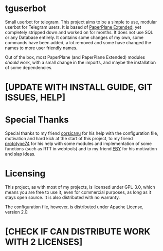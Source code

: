 # tguserbot

Small userbot for telegram. This project aims to be a simple to use, modular
userbot for Telegram users. It is based of [PaperPlane Extended](https://github.com/AvinashReddy3108/PaperplaneExtended), yet completely
stripped down and worked on for months. It does not use SQL or any Database entirely. It contains some changes of my own, some commands have been added, a lot removed and some have changed the names to more user friendly names.

Out of the box, most PaperPlane (and PaperPlane Extended) modules *should* work, with a small change in the imports, and maybe the installation of some dependencies.

# [UPDATE WITH INSTALL GUIDE, GIT ISSUES, HELP]

# Special Thanks

Special thanks to my friend [corsicanu](https://github.com/corsicanu) for his help with the configuration file, motivation and hard kick at the start of this project, to my friend [prototype74](https://github.com/prototype74) for his help with some modules and implementation of some functions (such as RTT in webtools) and to my friend [EBY](https://t.me/a52016benutzer) for his motivation and slap ideas.

# Licensing

This project, as with most of my projects, is licensed under GPL-3.0, which means you are free to use it, even for commercial purposes, as long as it stays open source. It is also distributed with no warranty.

The configuration file, however, is distributed under Apache License, version 2.0.

# [CHECK IF CAN DISTRIBUTE WORK WITH 2 LICENSES]
